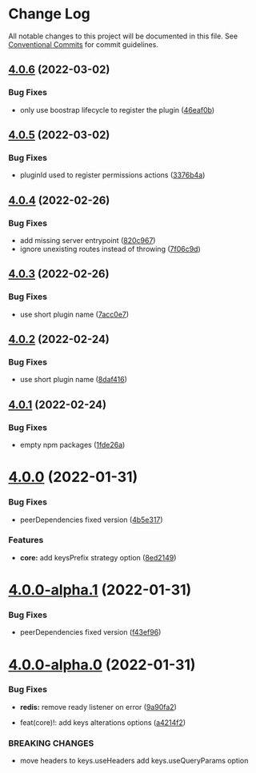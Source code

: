 # Change Log

All notable changes to this project will be documented in this file.
See [Conventional Commits](https://conventionalcommits.org) for commit guidelines.

## [4.0.6](https://github.com/strapi-community/strapi-plugin-rest-cache/compare/v4.0.5...v4.0.6) (2022-03-02)


### Bug Fixes

* only use boostrap lifecycle to register the plugin ([46eaf0b](https://github.com/strapi-community/strapi-plugin-rest-cache/commit/46eaf0bbf60f67c06cf1d8d0ad95f087f68a58b1))





## [4.0.5](https://github.com/strapi-community/strapi-plugin-rest-cache/compare/v4.0.4...v4.0.5) (2022-03-02)


### Bug Fixes

* pluginId used to register permissions actions ([3376b4a](https://github.com/strapi-community/strapi-plugin-rest-cache/commit/3376b4a74a53e563d50f520cd02f72be0e6ee89d))





## [4.0.4](https://github.com/strapi-community/strapi-plugin-rest-cache/compare/v4.0.3...v4.0.4) (2022-02-26)


### Bug Fixes

* add missing server entrypoint ([820c967](https://github.com/strapi-community/strapi-plugin-rest-cache/commit/820c967b414c29b19bf4ba483e15692ba613a4d6))
* ignore unexisting routes instead of throwing ([7f06c9d](https://github.com/strapi-community/strapi-plugin-rest-cache/commit/7f06c9d9633d6a07b741f480352bac6ad86b6678))





## [4.0.3](https://github.com/strapi-community/strapi-plugin-rest-cache/compare/v4.0.2...v4.0.3) (2022-02-26)


### Bug Fixes

* use short plugin name ([7acc0e7](https://github.com/strapi-community/strapi-plugin-rest-cache/commit/7acc0e790f9a2d060943e7d506a45a515ed0988c))





## [4.0.2](https://github.com/strapi-community/strapi-plugin-rest-cache/compare/v4.0.1...v4.0.2) (2022-02-24)


### Bug Fixes

* use short plugin name ([8daf416](https://github.com/strapi-community/strapi-plugin-rest-cache/commit/8daf41643c2479c0df19a2fe137cae7ec395ec78))





## [4.0.1](https://github.com/strapi-community/strapi-plugin-rest-cache/compare/v4.0.0...v4.0.1) (2022-02-24)


### Bug Fixes

* empty npm packages ([1fde26a](https://github.com/strapi-community/strapi-plugin-rest-cache/commit/1fde26a1da956c854661b036bc48483c49f9f75e))





# [4.0.0](https://github.com/strapi-community/strapi-plugin-rest-cache/compare/v4.0.0-alpha.1...v4.0.0) (2022-01-31)


### Bug Fixes

* peerDependencies fixed version ([4b5e317](https://github.com/strapi-community/strapi-plugin-rest-cache/commit/4b5e317ae9319a91f90d7d7fb62fbcb7401d67af))


### Features

* **core:** add keysPrefix strategy option ([8ed2149](https://github.com/strapi-community/strapi-plugin-rest-cache/commit/8ed21495fadd2d2d709c741c3bccdc48d17376bd))





# [4.0.0-alpha.1](https://github.com/strapi-community/strapi-plugin-rest-cache/compare/v4.0.0-alpha.0...v4.0.0-alpha.1) (2022-01-31)


### Bug Fixes

* peerDependencies fixed version ([f43ef96](https://github.com/strapi-community/strapi-plugin-rest-cache/commit/f43ef96b87c274618ecd041b733ecfa22c824c74))





# [4.0.0-alpha.0](https://github.com/strapi-community/strapi-plugin-rest-cache/compare/v1.0.1-alpha.0...v4.0.0-alpha.0) (2022-01-31)


### Bug Fixes

* **redis:** remove ready listener on error ([9a90fa2](https://github.com/strapi-community/strapi-plugin-rest-cache/commit/9a90fa2938650a826dcf293ddda292d8d8f3a175))


* feat(core)!: add keys alterations options ([a4214f2](https://github.com/strapi-community/strapi-plugin-rest-cache/commit/a4214f2fb90259400c1c5a9701b83221ac2fa1bb))


### BREAKING CHANGES

* move headers to keys.useHeaders
add keys.useQueryParams option
